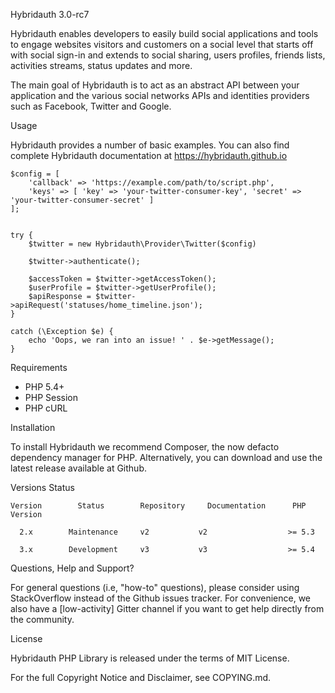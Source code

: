 Hybridauth 3.0-rc7



Hybridauth enables developers to easily build social applications and tools to engage websites visitors and customers on a social level that starts off with social sign-in and extends to social sharing, users profiles, friends lists, activities streams, status updates and more.


The main goal of Hybridauth is to act as an abstract API between your application and the various social networks APIs and identities providers such as Facebook, Twitter and Google.


Usage

Hybridauth provides a number of basic examples. You can also find complete Hybridauth documentation at https://hybridauth.github.io


    $config = [
        'callback' => 'https://example.com/path/to/script.php',
        'keys' => [ 'key' => 'your-twitter-consumer-key', 'secret' => 'your-twitter-consumer-secret' ]
    ];


    try {
        $twitter = new Hybridauth\Provider\Twitter($config)

        $twitter->authenticate();

        $accessToken = $twitter->getAccessToken();
        $userProfile = $twitter->getUserProfile();
        $apiResponse = $twitter->apiRequest('statuses/home_timeline.json');
    }

    catch (\Exception $e) {
        echo 'Oops, we ran into an issue! ' . $e->getMessage();
    }



Requirements

- PHP 5.4+
- PHP Session
- PHP cURL



Installation

To install Hybridauth we recommend Composer, the now defacto dependency manager for PHP. Alternatively, you can download and use the latest release available at Github.


Versions Status

    Version	       Status	     Repository	    Documentation	   PHP Version

      2.x	     Maintenance	 v2	          v2	              >= 5.3
  
      3.x	     Development	 v3	          v3	              >= 5.4
  
  
Questions, Help and Support?

For general questions (i.e, "how-to" questions), please consider using StackOverflow instead of the Github issues tracker. For convenience, we also have a [low-activity] Gitter channel if you want to get help directly from the community.



License

Hybridauth PHP Library is released under the terms of MIT License.


For the full Copyright Notice and Disclaimer, see COPYING.md.
